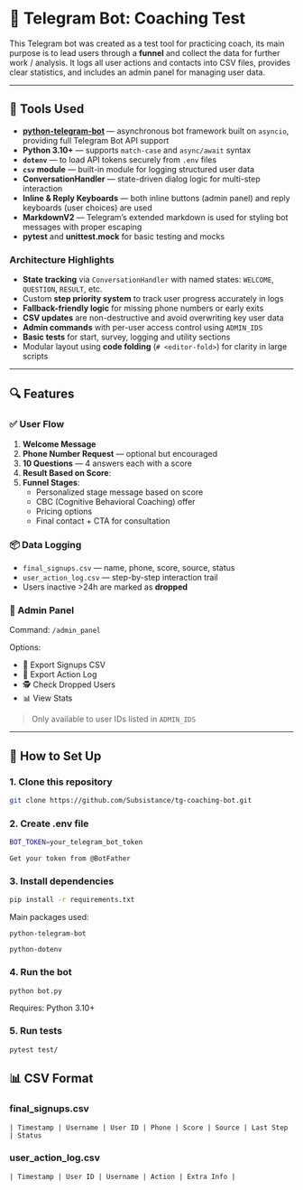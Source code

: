 # 🧠 Telegram Bot: Coaching Test

This Telegram bot was created as a test tool for practicing coach, its main purpose is to lead users through a **funnel** and collect the data for further work / analysis. It logs all user actions and contacts into CSV files, provides clear statistics, and includes an admin panel for managing user data.

---

## 🔧 Tools Used

- **[python-telegram-bot](https://github.com/python-telegram-bot/python-telegram-bot)** — asynchronous bot framework built on `asyncio`, providing full Telegram Bot API support
- **Python 3.10+** — supports `match-case` and `async/await` syntax
- **`dotenv`** — to load API tokens securely from `.env` files
- **`csv` module** — built-in module for logging structured user data
- **ConversationHandler** — state-driven dialog logic for multi-step interaction
- **Inline & Reply Keyboards** — both inline buttons (admin panel) and reply keyboards (user choices) are used
- **MarkdownV2** — Telegram’s extended markdown is used for styling bot messages with proper escaping
- **pytest** and **unittest.mock** for basic testing and mocks

### Architecture Highlights
- **State tracking** via `ConversationHandler` with named states: `WELCOME`, `QUESTION`, `RESULT`, etc.
- Custom **step priority system** to track user progress accurately in logs
- **Fallback-friendly logic** for missing phone numbers or early exits
- **CSV updates** are non-destructive and avoid overwriting key user data
- **Admin commands** with per-user access control using `ADMIN_IDS`
- **Basic tests** for start, survey, logging and utility sections
- Modular layout using **code folding** (`# <editor-fold>`) for clarity in large scripts

---

## 🔍 Features

### ✅ User Flow
1. **Welcome Message**
2. **Phone Number Request** — optional but encouraged
3. **10 Questions** — 4 answers each with a score
4. **Result Based on Score**:
5. **Funnel Stages**:
   - Personalized stage message based on score
   - CBC (Cognitive Behavioral Coaching) offer
   - Pricing options
   - Final contact + CTA for consultation

### 📦 Data Logging
- `final_signups.csv` — name, phone, score, source, status
- `user_action_log.csv` — step-by-step interaction trail
- Users inactive >24h are marked as **dropped**

### 🔐 Admin Panel
Command: `/admin_panel`

Options:
- 📄 Export Signups CSV  
- 📝 Export Action Log  
- 🕵️ Check Dropped Users  
- 📊 View Stats  

> Only available to user IDs listed in `ADMIN_IDS`

---

## 🧰 How to Set Up

### 1. Clone this repository

```bash
git clone https://github.com/Subsistance/tg-coaching-bot.git
```

### 2. Create .env file

```bash
BOT_TOKEN=your_telegram_bot_token
```
    Get your token from @BotFather

### 3. Install dependencies

```bash
pip install -r requirements.txt
```

Main packages used:

    python-telegram-bot

    python-dotenv

### 4. Run the bot

```
python bot.py
```
Requires: Python 3.10+

### 5. Run tests
```
pytest test/
```

## 📊 CSV Format

### final_signups.csv
```
| Timestamp | Username | User ID | Phone | Score | Source | Last Step | Status
```

### user_action_log.csv
```
| Timestamp | User ID | Username | Action | Extra Info |
```